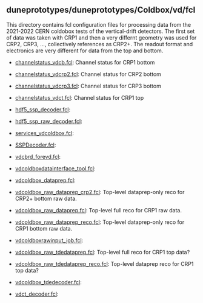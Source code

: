 ## duneprototypes/duneprototypes/Coldbox/vd/fcl

This directory contains fcl configuration files for processing data from the
2021-2022 CERN coldobox tests of the vertical-drift detectors.
The first set of data was taken with CRP1 and then a very differnt geometry was
used for CRP2, CRP3, ..., collectively references as CRP2+.
The readout format and electronics are very different for data from the top and bottom.

* [channelstatus_vdcb.fcl](channelstatus_vdcb.fcl): Channel status for CRP1 bottom 
* [channelstatus_vdcrp2.fcl](channelstatus_vdcrp2.fcl): Channel status for CRP2 bottom 
* [channelstatus_vdcrp3.fcl](channelstatus_vdcrp3.fcl): Channel status for CRP3 bottom 
* [channelstatus_vdct.fcl](channelstatus_vdct.fcl): Channel status for CRP1 top

* [hdf5_ssp_decoder.fcl](hdf5_ssp_decoder.fcl): 
* [hdf5_ssp_raw_decoder.fcl](hdf5_ssp_raw_decoder.fcl): 
* [services_vdcoldbox.fcl](services_vdcoldbox.fcl): 
* [SSPDecoder.fcl](SSPDecoder.fcl): 
* [vdcbrd_forevd.fcl](vdcbrd_forevd.fcl): 
* [vdcoldboxdatainterface_tool.fcl](vdcoldboxdatainterface_tool.fcl): 
* [vdcoldbox_dataprep.fcl](vdcoldbox_dataprep.fcl):
* [vdcoldbox_raw_dataprep_crp2.fcl](vdcoldbox_raw_dataprep_crp2.fcl):  Top-level dataprep-only reco for CRP2+ bottom raw data.
* [vdcoldbox_raw_dataprep.fcl](vdcoldbox_raw_dataprep.fcl): Top-level full reco for CRP1 raw data.
* [vdcoldbox_raw_dataprep_reco.fcl](vdcoldbox_raw_dataprep_reco.fcl):  Top-level dataprep-only reco for CRP1 bottom raw data.
* [vdcoldboxrawinput_job.fcl](vdcoldboxrawinput_job.fcl): 
* [vdcoldbox_raw_tdedataprep.fcl](vdcoldbox_raw_tdedataprep.fcl): Top-level full reco for CRP1 top data? 
* [vdcoldbox_raw_tdedataprep_reco.fcl](vdcoldbox_raw_tdedataprep_reco.fcl): Top-level dataprep reco for CRP1 top data?
* [vdcoldbox_tdedecoder.fcl](vdcoldbox_tdedecoder.fcl): 
* [vdct_decoder.fcl](vdct_decoder.fcl): 
